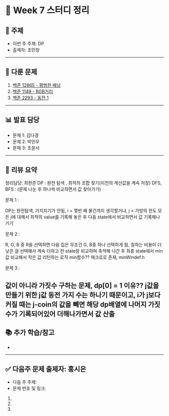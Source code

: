 ﻿# 📆 Week 7 스터디 정리

## 📌 주제
- 이번 주 주제: DP
- 출제자: 조민창

---

## 📂 다룬 문제
1. [백준 12865 - 평범한 배낭](https://www.acmicpc.net/problem/12865)
2. [백준 1149 - RGB거리](https://www.acmicpc.net/problem/1149)
3. [백준 2293 - 동전 1](https://www.acmicpc.net/problem/2293)

---

## 📊 발표 담당
- 문제 1: 김다경
- 문제 2: 박민우
- 문제 3: 조윤서

---

## 📝 리뷰 요약
정리담당: 최현준
DP : 완전 탐색 , 최적의 조합 찾기(이전의 계산값을 계속 저장) DFS, BFS : (문제 나눈 후 하나씩 비교하면서 값 찾아가기)

문제 1 :

DP는 완전탐색, 가지치기가 안됨, i = 몇번 째 물건까지 생각할거냐, j = 가방의 한도 모든 j에 대해서 최적의 value를 기록해 놓은 후 다음 state에서 비교하면서 값 기록해나가기

문제 2 :

R, G, B 중 R을 선택하면 다음 집은 무조건 G, B중 하나 선택하게 됨, 칠하는 비용이 더 낮은 걸 선택해서 계속 더하고 전 state랑 비교하며 축적해 나간 후 최종 state에서 min값 비교해서 작은 값 리턴하는 로직 min함수?? 매크로로 존재, minWindef.h

문제 3 :

값이 아니라 가짓수 구하는 문제, dp[0] = 1 이유?? j값을 만들기 위한 j값 동전 가지 수는 하나기 때문이고, i가 j보다 커질 때는 j-coin의 값을 빼면 해당 dp배열에 나머지 가짓수가 기록되어있어 더해나가면서 값 산출
---

## 📚 추가 학습/참고
- 

---

## ✅ 다음주 문제 출제자: 홍시은
- 다음 주 주제: 
- 문제 번호 및 링크:
1. 
2. 
3. 
